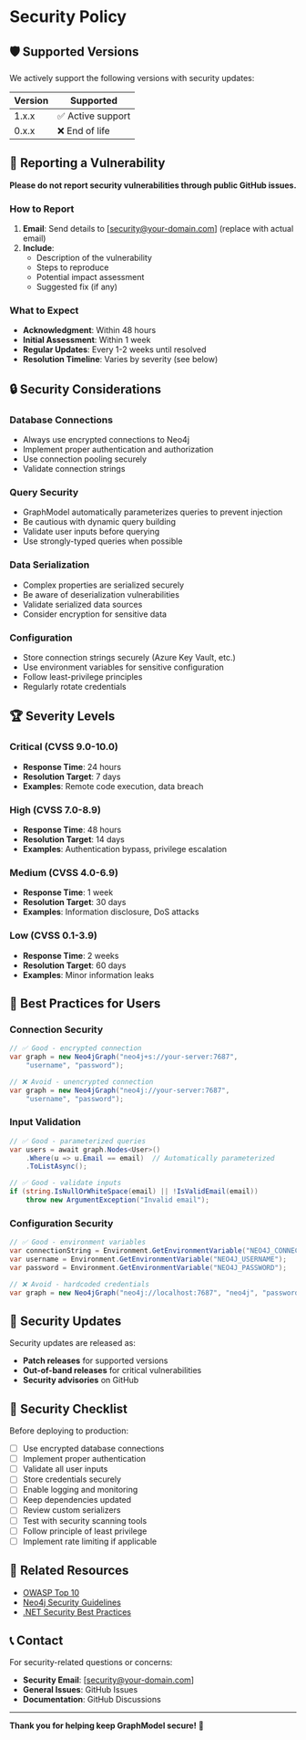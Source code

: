 # Security Policy

## 🛡️ Supported Versions

We actively support the following versions with security updates:

| Version | Supported         |
| ------- | ----------------- |
| 1.x.x   | ✅ Active support |
| 0.x.x   | ❌ End of life    |

## 🚨 Reporting a Vulnerability

**Please do not report security vulnerabilities through public GitHub issues.**

### How to Report

1. **Email**: Send details to [security@your-domain.com] (replace with actual email)
2. **Include**:
   - Description of the vulnerability
   - Steps to reproduce
   - Potential impact assessment
   - Suggested fix (if any)

### What to Expect

- **Acknowledgment**: Within 48 hours
- **Initial Assessment**: Within 1 week
- **Regular Updates**: Every 1-2 weeks until resolved
- **Resolution Timeline**: Varies by severity (see below)

## 🔒 Security Considerations

### Database Connections

- Always use encrypted connections to Neo4j
- Implement proper authentication and authorization
- Use connection pooling securely
- Validate connection strings

### Query Security

- GraphModel automatically parameterizes queries to prevent injection
- Be cautious with dynamic query building
- Validate user inputs before querying
- Use strongly-typed queries when possible

### Data Serialization

- Complex properties are serialized securely
- Be aware of deserialization vulnerabilities
- Validate serialized data sources
- Consider encryption for sensitive data

### Configuration

- Store connection strings securely (Azure Key Vault, etc.)
- Use environment variables for sensitive configuration
- Follow least-privilege principles
- Regularly rotate credentials

## 🏆 Severity Levels

### Critical (CVSS 9.0-10.0)

- **Response Time**: 24 hours
- **Resolution Target**: 7 days
- **Examples**: Remote code execution, data breach

### High (CVSS 7.0-8.9)

- **Response Time**: 48 hours
- **Resolution Target**: 14 days
- **Examples**: Authentication bypass, privilege escalation

### Medium (CVSS 4.0-6.9)

- **Response Time**: 1 week
- **Resolution Target**: 30 days
- **Examples**: Information disclosure, DoS attacks

### Low (CVSS 0.1-3.9)

- **Response Time**: 2 weeks
- **Resolution Target**: 60 days
- **Examples**: Minor information leaks

## 🔧 Best Practices for Users

### Connection Security

```csharp
// ✅ Good - encrypted connection
var graph = new Neo4jGraph("neo4j+s://your-server:7687",
    "username", "password");

// ❌ Avoid - unencrypted connection
var graph = new Neo4jGraph("neo4j://your-server:7687",
    "username", "password");
```

### Input Validation

```csharp
// ✅ Good - parameterized queries
var users = await graph.Nodes<User>()
    .Where(u => u.Email == email)  // Automatically parameterized
    .ToListAsync();

// ✅ Good - validate inputs
if (string.IsNullOrWhiteSpace(email) || !IsValidEmail(email))
    throw new ArgumentException("Invalid email");
```

### Configuration Security

```csharp
// ✅ Good - environment variables
var connectionString = Environment.GetEnvironmentVariable("NEO4J_CONNECTION");
var username = Environment.GetEnvironmentVariable("NEO4J_USERNAME");
var password = Environment.GetEnvironmentVariable("NEO4J_PASSWORD");

// ❌ Avoid - hardcoded credentials
var graph = new Neo4jGraph("neo4j://localhost:7687", "neo4j", "password123");
```

## 🚀 Security Updates

Security updates are released as:

- **Patch releases** for supported versions
- **Out-of-band releases** for critical vulnerabilities
- **Security advisories** on GitHub

## 📝 Security Checklist

Before deploying to production:

- [ ] Use encrypted database connections
- [ ] Implement proper authentication
- [ ] Validate all user inputs
- [ ] Store credentials securely
- [ ] Enable logging and monitoring
- [ ] Keep dependencies updated
- [ ] Review custom serializers
- [ ] Test with security scanning tools
- [ ] Follow principle of least privilege
- [ ] Implement rate limiting if applicable

## 🔗 Related Resources

- [OWASP Top 10](https://owasp.org/www-project-top-ten/)
- [Neo4j Security Guidelines](https://neo4j.com/docs/operations-manual/current/security/)
- [.NET Security Best Practices](https://docs.microsoft.com/en-us/dotnet/standard/security/)

## 📞 Contact

For security-related questions or concerns:

- **Security Email**: [security@your-domain.com]
- **General Issues**: GitHub Issues
- **Documentation**: GitHub Discussions

---

**Thank you for helping keep GraphModel secure!** 🙏
